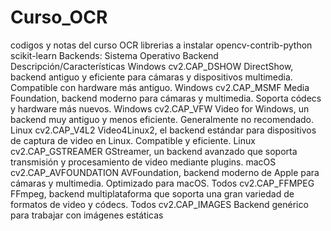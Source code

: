 # Curso_OCR
codigos y notas del curso OCR
librerias a instalar 
  opencv-contrib-python
  scikit-learn
Backends:
Sistema Operativo 	Backend 	Descripción/Características
Windows 	cv2.CAP_DSHOW 	DirectShow, backend antiguo y eficiente para cámaras y dispositivos multimedia. Compatible con hardware más antiguo.
Windows 	cv2.CAP_MSMF 	Media Foundation, backend moderno para cámaras y multimedia. Soporta códecs y hardware más nuevos.
Windows 	cv2.CAP_VFW 	Video for Windows, un backend muy antiguo y menos eficiente. Generalmente no recomendado.
Linux 	cv2.CAP_V4L2 	Video4Linux2, el backend estándar para dispositivos de captura de video en Linux. Compatible y eficiente.
Linux 	cv2.CAP_GSTREAMER 	GStreamer, un backend avanzado que soporta transmisión y procesamiento de video mediante plugins.
macOS 	cv2.CAP_AVFOUNDATION 	AVFoundation, backend moderno de Apple para cámaras y multimedia. Optimizado para macOS.
Todos 	cv2.CAP_FFMPEG 	FFmpeg, backend multiplataforma que soporta una gran variedad de formatos de video y códecs.
Todos 	cv2.CAP_IMAGES 	Backend genérico para trabajar con imágenes estáticas
